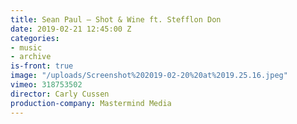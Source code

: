 ```yaml
---
title: Sean Paul — Shot & Wine ft. Stefflon Don
date: 2019-02-21 12:45:00 Z
categories:
- music
- archive
is-front: true
image: "/uploads/Screenshot%202019-02-20%20at%2019.25.16.jpeg"
vimeo: 318753502
director: Carly Cussen
production-company: Mastermind Media
---
```


